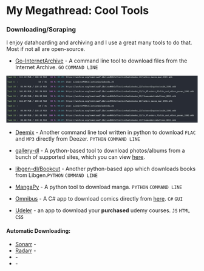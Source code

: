 # My Megathread: Cool Tools


### Downloading/Scraping

I enjoy datahoarding and archiving and I use a great many tools to do that. Most if not all are open-source.

 - [Go-InternetArchive](https://github.com/nektro/go-internetarchive) - A command line tool to download files from the Internet Archive. `GO` `COMMAND LINE`


![goiapic](/megathread/goia.jpg)


 - [Deemix](https://deemix.app/) - Another command line tool written in python to download `FLAC` and `MP3` directly from Deezer. `PYTHON` `COMMAND LINE`

 - [gallery-dl](https://github.com/mikf/gallery-dl) - A python-based tool to download photos/albums from a bunch of supported sites, which you can view [here](https://github.com/mikf/gallery-dl/blob/master/docs/supportedsites.rst).

 - [libgen-dl/Bookcut](https://github.com/costis94/bookcut) - Another python-based app which downloads books from Libgen.`PYTHON` `COMMAND LINE`

 - [MangaPy](https://github.com/manga-py/manga-py) - A python tool to download manga. `PYTHON` `COMMAND LINE`

 - [Omnibus](https://github.com/fireshaper/Omnibus) - A C# app to download comics directly from [here](https://getcomics.info/). `C#` `GUI` 

 - [Udeler](https://github.com/FaisalUmair/udemy-downloader-gui) - an app to download your **purchased** udemy courses. `JS` `HTML` `CSS`

#### Automatic Downloading:

 - [Sonarr]() - 
 - [Radarr]() - 
 - []() - 
 - []() - 




